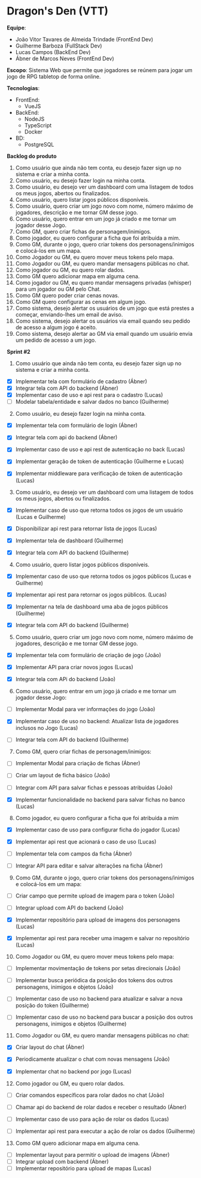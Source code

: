 # Dragon's Den (VTT)
**Equipe**:
  - João Vitor Tavares de Almeida Trindade (FrontEnd Dev)
  - Guilherme Barboza (FullStack Dev)
  - Lucas Campos (BackEnd Dev)
  - Ábner de Marcos Neves (FrontEnd Dev)

**Escopo**: Sistema Web que permite que jogadores se reúnem para jogar um jogo de RPG tabletop de forma online.

**Tecnologias**: 
  - FrontEnd:
    - VueJS
  - BackEnd:
    - NodeJS
    - TypeScript
    - Docker
  - BD:
    - PostgreSQL
  
**Backlog do produto**


1. Como usuário que ainda não tem conta, eu desejo fazer sign up no sistema e criar a minha conta.
2. Como usuário, eu desejo fazer login na minha conta.
3. Como usuário, eu desejo ver um dashboard com uma listagem de todos os meus jogos, abertos ou finalizados.
4. Como usuário, quero listar jogos públicos disponíveis.
5. Como usuário, quero criar um jogo novo com nome, número máximo de  jogadores, descrição e me tornar GM desse jogo.
6. Como usuário, quero entrar em um jogo já criado e me tornar um jogador desse Jogo.
7. Como GM, quero criar fichas de personagem/inimigos.
8. Como jogador, eu quero configurar a ficha que foi atribuída a mim.
9. Como GM, durante o jogo, quero criar tokens dos personagens/inimigos e colocá-los em um mapa.
10.  Como Jogador ou GM, eu quero mover meus tokens pelo mapa.
11.  Como Jogador ou GM, eu quero mandar mensagens públicas no chat.
12.  Como jogador ou GM, eu quero rolar dados.
13. Como GM quero adicionar mapa em alguma cena.
14. Como jogador ou GM, eu quero mandar mensagens privadas (whisper) para um jogador ou GM pelo Chat.
15. Como GM quero poder criar cenas novas.
16. Como GM quero configurar as cenas em algum jogo.
17. Como sistema, desejo alertar os usuários de um jogo que está prestes a começar, enviando-lhes um email de aviso.
18. Como sistema, desejo alertar os usuários via email quando seu pedido de acesso a algum jogo é aceito.
19. Como sistema, desejo alertar ao GM via email quando um usuário envia um pedido de acesso a um jogo.

**Sprint #2**
1. Como usuário que ainda não tem conta, eu desejo fazer sign up no sistema e criar a minha conta.
- [x] Implementar tela com formulário de cadastro (Ábner)
- [x] Integrar tela com API do backend (Ábner)
- [x] Implementar caso de uso e api rest para o cadastro (Lucas)
- [ ] Modelar tabela/entidade e salvar dados no banco (Guilherme)
 
2. Como usuário, eu desejo fazer login na minha conta.
- [x] Implementar tela com formulário de login (Ábner)
- [x] Integrar tela com api do backend (Ábner)
- [x] Implementar caso de uso e api rest de autenticação no back (Lucas)
- [x] Implementar geração de token de autenticação (Guilherme e Lucas)
- [x] Implementar middleware para verificação de token de autenticação (Lucas)


3. Como usuário, eu desejo ver um dashboard com uma listagem de todos os meus jogos, abertos ou finalizados.
- [x] Implementar caso de uso que retorna todos os jogos de um usuário (Lucas e Guilherme)
- [x] Disponibilizar api rest para retornar lista de jogos (Lucas)
- [x] Implementar tela de dashboard (Guilherme)
- [x] Integrar tela com API do backend (Guilherme)


4. Como usuário, quero listar jogos públicos disponíveis.
- [x] Implementar caso de uso que retorna todos os jogos públicos (Lucas e Guilherme)
- [x] Implementar api rest para retornar os jogos públicos. (Lucas)
- [x] Implementar na tela de dashboard uma aba de jogos públicos (Guilherme)
- [x] Integrar tela com API do backend (Guilherme)


5. Como usuário, quero criar um jogo novo com nome, número máximo de  jogadores, descrição e me tornar GM desse jogo.
- [x] Implementar tela com formulário de criação de jogo (João)
- [x] Implementar API para criar novos jogos (Lucas)
- [x] Integrar tela com APi do backend (João)


6. Como usuário, quero entrar em um jogo já criado e me tornar um jogador desse Jogo:
- [ ] Implementar Modal para ver informações do jogo (João)
- [x] Implementar caso de uso no backend: Atualizar lista de jogadores inclusos no Jogo (Lucas)
- [ ] Integrar tela com API do backend (Guilherme)


7. Como GM, quero criar fichas de personagem/inimigos:
- [ ] Implementar Modal para criação de fichas (Ábner)
- [ ] Criar um layout de ficha básico (João)
- [ ] Integrar com API para salvar fichas e pessoas atribuídas (João)
- [x] Implementar funcionalidade no backend para salvar fichas no banco (Lucas)


8. Como jogador, eu quero configurar a ficha que foi atribuída a mim
- [x] Implementar caso de uso para configurar ficha do jogador (Lucas)
- [x] Implementar api rest que acionará o caso de uso (Lucas)
- [ ] Implementar tela com campos da ficha (Ábner)
- [ ] Integrar API para editar e salvar alterações na ficha (Ábner)


9. Como GM, durante o jogo, quero criar tokens dos personagens/inimigos e colocá-los em um mapa:
- [ ] Criar campo que permite upload de imagem para o token (João)
- [ ] Integrar upload com API do backend (João)
- [x] Implementar repositório para upload de imagens dos personagens  (Lucas)
- [x] Implementar api rest para receber uma imagem e salvar no repositório (Lucas)


10.  Como Jogador ou GM, eu quero mover meus tokens pelo mapa:
- [ ] Implementar movimentação de tokens por setas direcionais (João)
- [ ] Implementar busca periódica da posição dos tokens dos outros personagens, inimigos e objetos (João)
- [ ] Implementar caso de uso no backend para atualizar e salvar a nova posição do token (Guilherme)
- [ ] Implementar caso de uso no backend para buscar a posição dos outros personagens, inimigos e objetos (Guilherme)


11.  Como Jogador ou GM, eu quero mandar mensagens públicas no chat:
- [x] Criar layout do chat (Ábner)
- [x] Periodicamente atualizar o chat com novas mensagens (João)
- [x] Implementar chat no backend por jogo (Lucas)


12.  Como jogador ou GM, eu quero rolar dados.
- [ ] Criar comandos específicos para rolar dados no chat (João)
- [ ] Chamar api do backend de rolar dados e receber o resultado (Ábner)
- [ ] Implementar caso de uso para ação de rolar os dados (Lucas)
- [ ] Implementar api rest para executar a ação de rolar os dados (Guilherme)


13. Como GM quero adicionar mapa em alguma cena.
- [ ] Implementar layout para permitir o upload de imagens (Ábner)
- [ ] Integrar upload com backend (Ábner)
- [ ] Implementar repositório para upload de mapas (Lucas)
